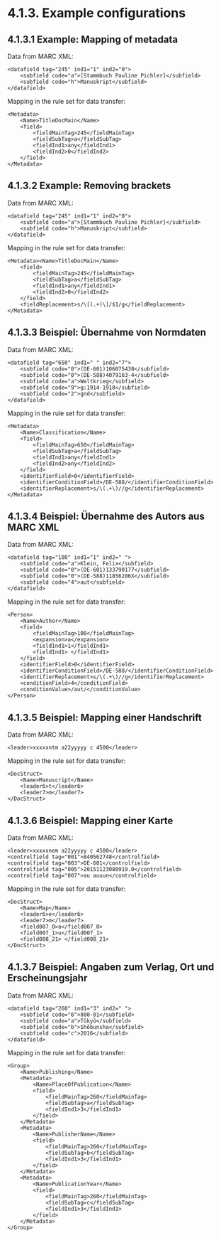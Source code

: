 # 4.1.3. Example configurations

## 4.1.3.1 Example: Mapping of metadata 

Data from MARC XML:

```markup
<datafield tag="245" ind1="1" ind2="0">
    <subfield code="a">[Stammbuch Pauline Pichler]</subfield>
    <subfield code="h">Manuskript</subfield>
</datafield>
```

Mapping in the rule set for data transfer:

```markup
<Metadata>
    <Name>TitleDocMain</Name> 
    <field>
        <fieldMainTag>245</fieldMainTag>
        <fieldSubTag>a</fieldSubTag>
        <fieldInd1>any</fieldInd1>
        <fieldInd2>0</fieldInd2>
    </field>
</Metadata>
```

## 4.1.3.2 Example: Removing brackets 

Data from MARC XML:

```markup
<datafield tag="245" ind1="1" ind2="0">
    <subfield code="a">[Stammbuch Pauline Pichler]</subfield>
    <subfield code="h">Manuskript</subfield>
</datafield>
```

Mapping in the rule set for data transfer:

```markup
<Metadata><Name>TitleDocMain</Name>
    <field>
        <fieldMainTag>245</fieldMainTag>
        <fieldSubTag>a</fieldSubTag>
        <fieldInd1>any</fieldInd1>
        <fieldInd2>0</fieldInd2>
    </field>
    <fieldReplacement>s/\[(.+)\]/$1/g</fieldReplacement>
</Metadata>
```

## 4.1.3.3 Beispiel: Übernahme von Normdaten 

Data from MARC XML:

```markup
<datafield tag="650" ind1=" " ind2="7">
    <subfield code="0">(DE-601)106075438</subfield>
    <subfield code="0">(DE-588)4079163-4</subfield>
    <subfield code="a">Weltkrieg</subfield>
    <subfield code="9">g:1914-1918</subfield>
    <subfield code="2">gnd</subfield>
</datafield>
```

Mapping in the rule set for data transfer:

```markup
<Metadata>
    <Name>Classification</Name>
    <field>
        <fieldMainTag>650</fieldMainTag>
        <fieldSubTag>a</fieldSubTag>
        <fieldInd1>any</fieldInd1>
        <fieldInd2>any</fieldInd2>
    </field>
    <identifierField>0</identifierField>
    <identifierConditionField>/DE-588/</identifierConditionField>
    <identifierReplacement>s/\(.+\)//g</identifierReplacement>
</Metadata>
```

## 4.1.3.4 Beispiel: Übernahme des Autors aus MARC XML

Data from MARC XML:

```markup
<datafield tag="100" ind1="1" ind2=" ">
    <subfield code="a">Klein, Felix</subfield>
    <subfield code="0">(DE-601)133790177</subfield>
    <subfield code="0">(DE-588)11856286X</subfield>
    <subfield code="4">aut</subfield>
</datafield>
```

Mapping in the rule set for data transfer:

```markup
<Person>
    <Name>Author</Name>
    <field>
        <fieldMainTag>100</fieldMainTag>
        <expansion>a</expansion>
        <fieldInd1>1</fieldInd1>
        <fieldInd1> </fieldInd1>
    </field>
    <identifierField>0</identifierField>
    <identifierConditionField>/DE-588/</identifierConditionField>
    <identifierReplacement>s/\(.+\)//g</identifierReplacement>
    <conditionField>4</conditionField>
    <conditionValue>/aut/</conditionValue>
</Person>
```

## 4.1.3.5 Beispiel: Mapping einer Handschrift

Data from MARC XML:

```markup
<leader>xxxxxntm a22yyyyy c 4500</leader>
```

Mapping in the rule set for data transfer:

```markup
<DocStruct>
    <Name>Manuscript</Name>
    <leader6>t</leader6>
    <leader7>m</leader7>
</DocStruct>
```

## 4.1.3.6 Beispiel: Mapping einer Karte

Data from MARC XML:

```markup
<leader>xxxxxnem a22yyyyy c 4500</leader>
<controlfield tag="001">840562748</controlfield>
<controlfield tag="003">DE-601</controlfield>
<controlfield tag="005">20151123080919.0</controlfield>
<controlfield tag="007">au auuun</controlfield>
```

Mapping in the rule set for data transfer:

```markup
<DocStruct>
    <Name>Map</Name>
    <leader6>e</leader6>
    <leader7>m</leader7>
    <field007_0>a</field007_0>
    <field007_1>u</field007_1>
    <field008_21> </field008_21>
</DocStruct>
```

## 4.1.3.7 Beispiel: Angaben zum Verlag, Ort und Erscheinungsjahr

Data from MARC XML:

```markup
<datafield tag="260" ind1="3" ind2=" ">
    <subfield code="6">880-01</subfield>
    <subfield code="a">Tōkyō</subfield>
    <subfield code="b">Shōbunsha</subfield>
    <subfield code="c">2016</subfield>
</datafield>
```

Mapping in the rule set for data transfer:

```markup
<Group>
    <Name>Publishing</Name>
    <Metadata>
        <Name>PlaceOfPublication</Name>
        <field>
            <fieldMainTag>260</fieldMainTag>
            <fieldSubTag>a</fieldSubTag>
            <fieldInd1>3</fieldInd1>
        </field>
    </Metadata>
    <Metadata>
        <Name>PublisherName</Name>
        <field>
            <fieldMainTag>260</fieldMainTag>
            <fieldSubTag>b</fieldSubTag>
            <fieldInd1>3</fieldInd1>
        </field>
    </Metadata>
    <Metadata>
        <Name>PublicationYear</Name>
        <field>
            <fieldMainTag>260</fieldMainTag>
            <fieldSubTag>c</fieldSubTag>
            <fieldInd1>3</fieldInd1>
        </field>
    </Metadata>
</Group>
```



